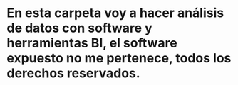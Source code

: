 # En esta carpeta voy a hacer análisis de datos con software y herramientas BI, el software expuesto no me pertenece, todos los derechos reservados.
